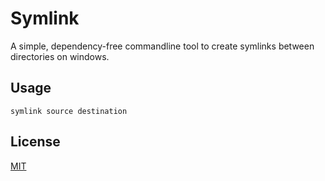 # Symlink
A simple, dependency-free commandline tool to create symlinks between directories on windows.

## Usage
```
symlink source destination
```

## License
[MIT](https://opensource.org/licenses/MIT)